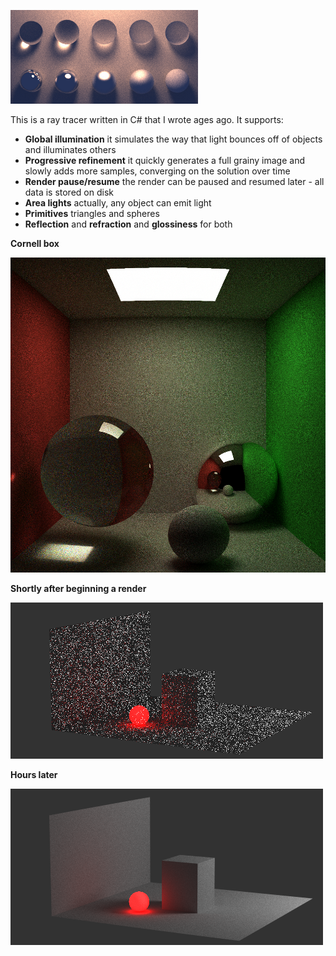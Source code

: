 ![](examples/render_hawk_test_output.png)

This is a ray tracer written in C# that I wrote ages ago. It supports:

- **Global illumination** it simulates the way that light bounces off of objects and illuminates others
- **Progressive refinement** it quickly generates a full grainy image and slowly adds more samples, converging on the solution over time
- **Render pause/resume** the render can be paused and resumed later - all data is stored on disk
- **Area lights** actually, any object can emit light
- **Primitives** triangles and spheres
- **Reflection** and **refraction** and **glossiness** for both

**Cornell box**

![](examples/sphere_output.png)

**Shortly after beginning a render**

![](examples/test_2_output_0.png)

**Hours later**

![](examples/test_2_output.png)
